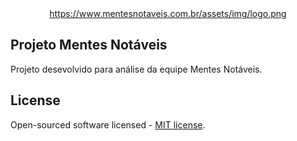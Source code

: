 <div align="center">
    <a target="_blank" href="https://www.mentesnotaveis.com.br">https://www.mentesnotaveis.com.br/assets/img/logo.png</a>
</div>

## Projeto Mentes Notáveis

Projeto desevolvido para análise da equipe Mentes Notáveis.

## License

Open-sourced software licensed - [MIT license](https://opensource.org/licenses/MIT).
